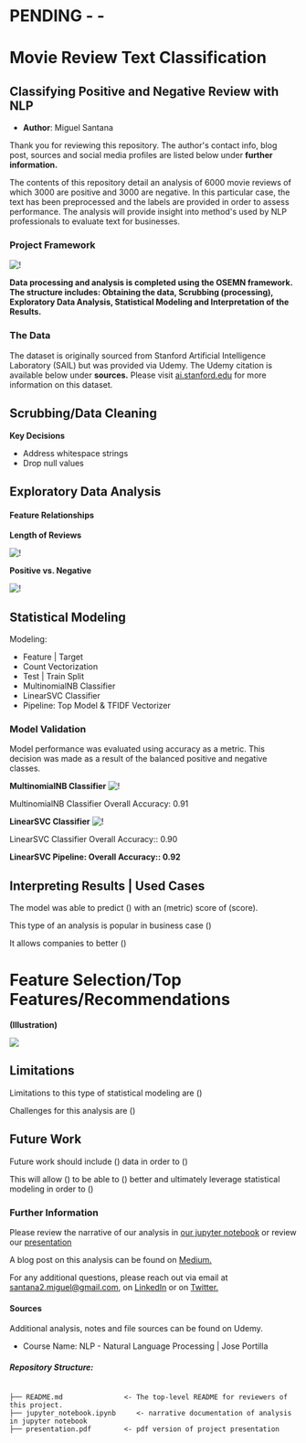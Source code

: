 # PENDING - -
# Movie Review Text Classification
## Classifying Positive and Negative Review with NLP

* **Author**: Miguel Santana

Thank you for reviewing this repository. The author's contact info, blog post, sources and social media profiles are listed below under **further information.**

The contents of this repository detail an analysis of 6000 movie reviews of which 3000 are positive and 3000 are negative. In this particular case, the text has been preprocessed and the labels are provided in order to assess performance. The analysis will provide insight into method's used by NLP professionals to evaluate text for businesses.

### Project Framework

![!](/images/OSEMN.png)

**Data processing and analysis is completed using the OSEMN framework. The structure includes: Obtaining the data, Scrubbing (processing), Exploratory Data Analysis, Statistical Modeling and Interpretation of the Results.**

### The Data

The dataset is originally sourced from Stanford Artificial Intelligence Laboratory (SAIL) but was provided via Udemy. The Udemy citation is available below under **sources.** Please visit [ai.stanford.edu](http://ai.stanford.edu/~amaas/data/sentiment/) for more information on this dataset.

## Scrubbing/Data Cleaning 

**Key Decisions**

* Address whitespace strings
* Drop null values

## Exploratory Data Analysis 

#### Feature Relationships

**Length of Reviews**

![!](/images/lengthofreviews.jpg)

**Positive vs. Negative**

![!](/images/positivenegativelength.jpg)

## Statistical Modeling 

Modeling:
* Feature | Target
* Count Vectorization
* Test | Train Split
* MultinomialNB Classifier
* LinearSVC Classifier
* Pipeline: Top Model & TFIDF Vectorizer

### Model Validation

Model performance was evaluated using accuracy as a metric. This decision was made as a result of the balanced positive and negative classes. 

**MultinomialNB Classifier**
![!](/images/MNB_modelvis.jpg)

MultinomialNB Classifier Overall Accuracy: 0.91

**LinearSVC Classifier**
![!](/images/LSVC_modelvis.jpg)

LinearSVC Classifier Overall Accuracy:: 0.90

**LinearSVC Pipeline: Overall Accuracy:: 0.92**

## Interpreting Results | Used Cases

The model was able to predict () with an (metric) score of (score).

This type of an analysis is popular in business case ()

It allows companies to better ()

# Feature Selection/Top Features/Recommendations

**(Illustration)**

![](/images/featureselection.png)

## Limitations

Limitations to this type of statistical modeling are ()

Challenges for this analysis are ()

## Future Work

Future work should include () data in order to ()

This will allow () to be able to () better and ultimately leverage statistical modeling in order to ()

### Further Information
Please review the narrative of our analysis in [our jupyter notebook](./jupyter_notebook.ipynb) or review our [presentation](/powerpoint/powerpoint.pdf)

A blog post on this analysis can be found on [Medium.](website)

For any additional questions, please reach out via email at santana2.miguel@gmail.com, on [LinkedIn](https://www.linkedin.com/in/miguel-angel-santana-ii-mba-51467276/) or on [Twitter.](https://twitter.com/msantana_ds)

#### Sources

Additional analysis, notes and file sources can be found on Udemy. 

* Course Name: NLP - Natural Language Processing | Jose Portilla

##### Repository Structure:

```

├── README.md               <- The top-level README for reviewers of this project.
├── jupyter_notebook.ipynb     <- narrative documentation of analysis in jupyter notebook
├── presentation.pdf        <- pdf version of project presentation

```

